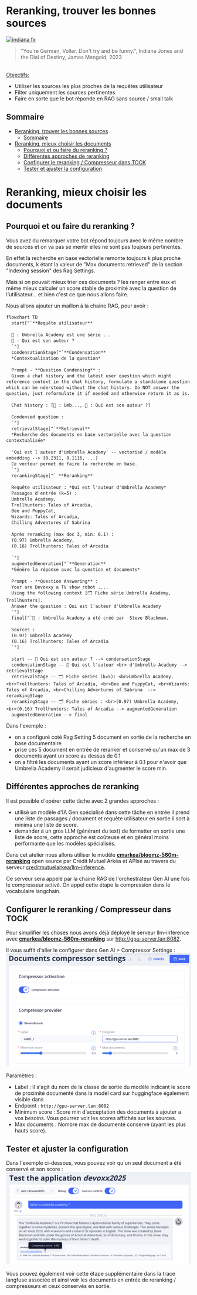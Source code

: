 #  Reranking, trouver les bonnes sources


[<img src="img/indiana_fx.png"  alt="indiana fx">](https://www.youtube.com/watch?v=3xtvuD0SiWk)

> "You're German, Voller. Don't try and be funny.", Indiana Jones and the Dial of Destiny, James Mangold, 2023
 
<br/>
<u>Objectifs:</u>

- Utiliser les sources les plus proches de la requêtes utilisateur
- Filter uniquement les sources pertinentes
- Faire en sorte que le bot réponde en RAG sans source / small talk

## Sommaire

<!-- TOC -->
* [Reranking, trouver les bonnes sources](#reranking-trouver-les-bonnes-sources)
  * [Sommaire](#sommaire)
* [Reranking, mieux choisir les documents](#reranking-mieux-choisir-les-documents)
  * [Pourquoi et ou faire du reranking ?](#pourquoi-et-ou-faire-du-reranking-)
  * [Différentes approches de reranking](#différentes-approches-de-reranking)
  * [Configurer le reranking / Compresseur dans TOCK](#configurer-le-reranking--compresseur-dans-tock)
  * [Tester et ajuster la configuration](#tester-et-ajuster-la-configuration)
<!-- TOC -->

# Reranking, mieux choisir les documents

## Pourquoi et ou faire du reranking ?

Vous avez du remarquer votre bot répond toujours avec le même nombre de sources et on va pas se mentir
elles ne sont pas toujours pertinentes.

En effet la recherche en base vectorielle remonte toujours k plus proche documents, k étant la valeur de 
"Max documents retrieved" de la section "Indexing session" des Rag Settings.

Mais si on pouvait mieux trier ces documents ? les ranger entre eux et même mieux calculer un score stable
de proximité avec la question de l'utilisateur... et bien c'est ce que nous allons faire.

Nous allons ajouter un maillon à la chaine RAG, pour avoir :

```mermaid
flowchart TD
  start["`**Requête utilisateur**
  
  🤖 : Umbrella Academy est une série ...
  👨 : Qui est son auteur ?
  `"]
  condensationStage["`**Condensation**
  *Contextualisation de la question*
  
  Prompt - **Question Condensing** :
  Given a chat history and the latest user question which might reference context in the chat history, formulate a standalone question which can be nderstood without the chat history. Do NOT answer the question, just reformulate it if needed and otherwise return it as is.
  
  Chat history : [🤖 : Umb..., 👨 : Qui est son auteur ?]
  
  Condensed question :
  `"]
  retrievalStage["`**Retrieval**
  *Recherche des documents en base vectorielle avec la question contextualisée*
  
  'Qui est l'auteur d'Umbrella Academy' -- vectorisé / modèle embedding --> [0.2311, 0.1116, ...]
  Ce vecteur permet de faire la recherche en base.
  `"]
  rerankingStage["` **Reranking**
  
  Requête utilisateur : *Qui est l'auteur d'Umbrella Academy*
  Passages d'entrée (k=5) : 
  Umbrella Academy,
  Trollhunters: Tales of Arcadia,
  Bee and PuppyCat,
  Wizards: Tales of Arcadia,
  Chilling Adventures of Sabrina
  
  Après reranking (max doc 3, min: 0.1) :
  (0.97) Umbrella Academy,
  (0.16) Trollhunters: Tales of Arcadia
  
  `"]
  augmentedGeneration["`**Generation**
  *Génère la réponse avec la question et documents*
  
  Prompt - **Question Answering** :
  Your are Devoxxy a TV show robot ....
  Using the following context [🗂️ Fiche série Umbrella Academy, Trollhunters].
  Answer the question : Qui est l'auteur d'Umbrella Academy
  `"]
  final["`🤖 : Umbrella Academy a été créé par  Steve Blackman.
  
  Sources :
  (0.97) Umbrella Academy
  (0.16) Trollhunters: Tales of Arcadia
  `"]
  
  start -- 💬 Qui est son auteur ? --> condensationStage
  condensationStage -- 💬 Qui est l'auteur <br> d'Umbrella Academy --> retrievalStage
  retrievalStage -- 🗂️ Fiche séries (k=5): <br>Umbrella Academy, <br>Trollhunters: Tales of Arcadia, <br>Bee and PuppyCat, <br>Wizards: Tales of Arcadia, <br>Chilling Adventures of Sabrina  --> rerankingStage
  rerankingStage -- 🗂️ Fiche séries : <br>(0.97) Umbrella Academy, <br>(0.16) Trollhunters: Tales of Arcadia --> augmentedGeneration
  augmentedGeneration --> final
```

Dans l'exemple : 
* on a configuré coté Rag Setting 5 document en sortie de la recherche en base documentaire
* prise ces 5 document en entrée de reranker et conservé qu'un max de 3 documents ayant un score au dessus de 0.1
* on a filtré les documents ayant un score inférieur à 0.1 pour n'avoir que Umbrella Academy il serait judicieux d'augmenter le score min.


## Différentes approches de reranking

Il est possible d'opérer cette tâche avec 2 grandes approches :
* utilisé un modèle d'IA Gen spécialisé dans cette tâche en entrée il prend une liste de passages / document et requête utilisateur
en sortie il sort à minima une liste de score.
* demander à un gros LLM (générant du text) de formatter en sortie une liste de score, cette approche est coûteuse et
en général moins performante que les modèles spécialisés.

Dans cet atelier nous allons utiliser le modèle [**cmarkea/bloomz-560m-reranking**](https://huggingface.co/cmarkea/bloomz-560m-reranking)
open source par Crédit Mutuel Arkéa et APIsé au travers du serveur [creditmutuelarkea/llm-inference](https://github.com/creditmutuelarkea/llm-inference).

Ce serveur sera appelé par la chaine RAG de l'orchestrateur Gen AI une fois le compresseur activé. On appel cette étape
la compression dans le vocabulaire langchain.

## Configurer le reranking / Compresseur dans TOCK

Pour simplifier les choses nous avons déjà déployé le serveur llm-inference avec
[**cmarkea/bloomz-560m-reranking**](https://huggingface.co/cmarkea/bloomz-560m-reranking) sur
http://gpu-server.lan:8082.

Il vous suffit d'aller le configurer dans Gen AI > Compressor Settings :
![Config compresseur](img/gen-ai-compressor-setting-bloomz.png)

Paramètres :
* Label : Il s'agit du nom de la classe de sortie du modèle indicant le score de proximité
documenté dans la model card sur huggingface également visible dans 
* Endpoint : `http://gpu-server.lan:8082`
* Minimum score : Score min d'acceptation des documents à ajouter a vos besoins. Vous pourrez voir les scores affichés sur les sources.
* Max documents : Nombre max de documenté conservé (ayant les plus hauts score).


## Tester et ajuster la configuration
Dans l'exemple ci-dessous, vous pouvez voir qu'un seul document a été conservé et son score :
![score doc source](img/gen-ai-compressor-result.png)

Vous pouvez également voir cette étape supplémentaire dans la trace langfuse associée et
ainsi voir les documents en entrée de reranking / compresseurs et ceux conservés en sortie.

